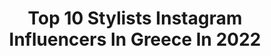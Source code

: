 ---
title: Top 10 Stylists Instagram Influencers In Greece In 2022
description: >-
  Find top stylists Instagram influencers in Greece in 2022. Most popular hashtags: #greece #summer #love.
platform: Instagram
hits: 86
text_top: Identify the most popular Instagram profiles on inBeat.
text_bottom: Our search engine has 86 Instagram influencers like this in Greece for you to pitch.
profiles:
  - username: "ioanna_pennia"
    fullname: >-
      Ioanna Pennia
    bio: >-
      Stylist jeanious.gr.
    location: "Greece"
    followers: 31172
    engagement: 222
    commentsToLikes: 0.077015
    id: ck5zmi0d7mlve0i14batky1ye
    verified: false
    hashtags: "#fashionstyle, #styleoftheday, #ootd, #woman"
  - username: "georgiavaina"
    fullname: >-
      ɢ ᴇ ᴏ ʀ ɢ ɪ ᴀ   ᴠ ᴀ ɪ ɴ ᴀ
    bio: >-
      •Freelance Fashion Stylist •Fashion Director ON BLUE MAGAZINE @bluestarferries •Pre-School Education UOI
    location: "Greece"
    followers: 42502
    engagement: 379
    commentsToLikes: 0.021864
    id: ck5hkep60iak30i11sufxup6a
    verified: false
    hashtags: "#skincare, #nikkibeach, #rivieraclub, #beachlife"
  - username: "panoskallitsis"
    fullname: >-
      Panos Kallitsis
    bio: >-
      Hair stylist & make up artist
    location: "Greece"
    followers: 51378
    engagement: 275
    commentsToLikes: 0.012332
    id: ck13d20ec39ic0i19pbbu1m0k
    verified: false
    hashtags: "#home, #happy, #panoskallitsissalon, #panoskallitsis"
  - username: "ioanna__siampani"
    fullname: >-
      Ioanna Siampani
    bio: >-
      in a relationship w/ @sampishop_ chief marketing officer @liketofollow.gr brand ambassador “Ioannas5” @gymbeamgr celebrity stylist
    location: "Greece"
    followers: 65529
    engagement: 323
    commentsToLikes: 0.008732
    id: ck5px29anpr1a0i11yb9aiv7e
    verified: false
    hashtags: "#orange, #loveyourbody, #loveyouself, #thinkpink"
  - username: "alexanderdime"
    fullname: >-
      ALEXANDER DIME
    bio: >-
      Living la dolce vita🌹 Fashion designer | Fashion Stylist | Visual Artist
    location: "Greece"
    followers: 29954
    engagement: 195
    commentsToLikes: 0.009876
    id: ck5q9plhrcc150i11gu8edfbj
    verified: false
    hashtags: ""
  - username: "izabelahair"
    fullname: >-
      Izabela Krynicka
    bio: >-
      ✂ Hair Stylist Contact atelierfryzjerskieizabela@o2.pl @atelierfryzjerskieizabela🍀 @uczeszecienaslub 👰🏼🤵🏽
    location: "Greece"
    followers: 19300
    engagement: 347
    commentsToLikes: 0.014992
    id: ckaowbtf788bp0i78vjt5md4q
    verified: false
    hashtags: "#me, #love, #mykonos, #beautiful"
  - username: "eran_ohayon_"
    fullname: >-
      ערן אוחיון
    bio: >-
      Eran ohayon hair stylist ערן - 0525905884 לתאום תור 👇🏼
    location: "Greece"
    followers: 27109
    engagement: 109
    commentsToLikes: 0.166904
    id: ck0w5l69646ov0i19af1d23d6
    verified: false
    hashtags: "#weddingdress, #vacation, #love, #pool"
  - username: "letstreatourselves.gr"
    fullname: >-
      Eugenia Trousa
    bio: >-
      My Sweet, Savoury & Healthy Food Stories 🍴Food blogger 📷Food photography ✨ Food stylist 💌 Collabs:letstreatourselves@gmail.com My photos, my blog
    location: "Greece"
    followers: 9504
    engagement: 661
    commentsToLikes: 0.074039
    id: ckaotmq80wjjv0i78j7t9470g
    verified: false
    hashtags: "#foodphotographyandstyling, #eatprettythings, #saveurmag, #ourfoodstories"
  - username: "irisleontariti"
    fullname: >-
      Iris Leontariti ✨
    bio: >-
      Fashion Stylist & Consultant -ex Voguette.Tomboy at heart- Portfolio account: @styledbyirisleontariti 📍GR 🇬🇷.Mentally in Bali🌴 #styledbyirisandgio
    location: "Greece"
    followers: 6261
    engagement: 556
    commentsToLikes: 0.033857
    id: ck0vvx4rir5vh0i19p18d80kn
    verified: false
    hashtags: "#styledbyirisandgio, #summervibes, #fashion, #mood"
  - username: "tzela"
    fullname: >-
      Angeliki Martseki
    bio: >-
      ...~Fashion Stylist~... 🔸aggeliki.marts@gmail.com🔸
    location: "Greece"
    followers: 7731
    engagement: 514
    commentsToLikes: 0.024357
    id: ck0vvx8c9r6cz0i19imle5rph
    verified: false
    hashtags: "#sundayfunday, #makeup, #hairstyle, #tonight"
---
